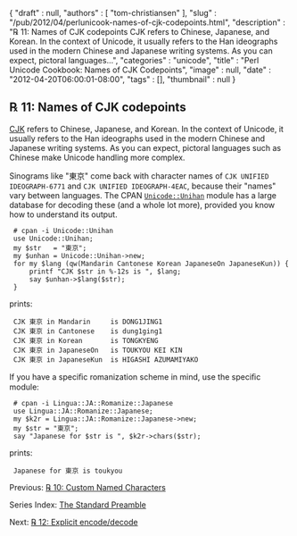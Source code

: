 {
   "draft" : null,
   "authors" : [
      "tom-christiansen"
   ],
   "slug" : "/pub/2012/04/perlunicook-names-of-cjk-codepoints.html",
   "description" : "℞ 11: Names of CJK codepoints CJK refers to Chinese, Japanese, and Korean. In the context of Unicode, it usually refers to the Han ideographs used in the modern Chinese and Japanese writing systems. As you can expect, pictoral languages...",
   "categories" : "unicode",
   "title" : "Perl Unicode Cookbook: Names of CJK Codepoints",
   "image" : null,
   "date" : "2012-04-20T06:00:01-08:00",
   "tags" : [],
   "thumbnail" : null
}



℞ 11: Names of CJK codepoints
-----------------------------

[CJK](http://www.unicode.org/faq/han_cjk.html) refers to Chinese, Japanese, and Korean. In the context of Unicode, it usually refers to the Han ideographs used in the modern Chinese and Japanese writing systems. As you can expect, pictoral languages such as Chinese make Unicode handling more complex.

Sinograms like "東京" come back with character names of `CJK UNIFIED IDEOGRAPH-6771` and `CJK UNIFIED IDEOGRAPH-4EAC`, because their "names" vary between languages. The CPAN [`Unicode::Unihan`](http://search.cpan.org/perldoc?Unicode::Unihan) module has a large database for decoding these (and a whole lot more), provided you know how to understand its output.

     # cpan -i Unicode::Unihan
     use Unicode::Unihan;
     my $str   = "東京";
     my $unhan = Unicode::Unihan->new;
     for my $lang (qw(Mandarin Cantonese Korean JapaneseOn JapaneseKun)) {
         printf "CJK $str in %-12s is ", $lang;
         say $unhan->$lang($str);
     }

prints:

     CJK 東京 in Mandarin     is DONG1JING1
     CJK 東京 in Cantonese    is dung1ging1
     CJK 東京 in Korean       is TONGKYENG
     CJK 東京 in JapaneseOn   is TOUKYOU KEI KIN
     CJK 東京 in JapaneseKun  is HIGASHI AZUMAMIYAKO

If you have a speciﬁc romanization scheme in mind, use the speciﬁc module:

     # cpan -i Lingua::JA::Romanize::Japanese
     use Lingua::JA::Romanize::Japanese;
     my $k2r = Lingua::JA::Romanize::Japanese->new;
     my $str = "東京";
     say "Japanese for $str is ", $k2r->chars($str);

prints:

     Japanese for 東京 is toukyou

Previous: [℞ 10: Custom Named Characters](/pub/2012/04/perlunicook-custom-named-characters.html)

Series Index: [The Standard Preamble](/pub/2012/04/perlunicook-standard-preamble.html)

Next: [℞ 12: Explicit encode/decode](/pub/2012/04/perlunicook-explicit-encode-decode.html)

